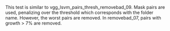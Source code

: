 This test is similar to vgg_lsvm_pairs_thresh_removebad_09. Mask pairs are used, penalizing over the threshold which corresponds with the folder name. However, the worst pairs are removed. In removebad_07, pairs with growth > 7% are removed.
